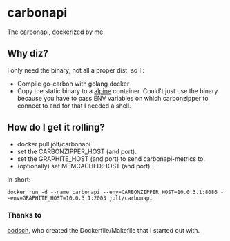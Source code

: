 # carbonapi

The [carbonapi](https://github.com/dgryski/carbonapi), dockerized by [me](https://github.com/joltcan).

## Why diz?

I only need the binary, not all a proper dist, so I :
* Compile go-carbon with golang docker
* Copy the static binary to a [alpine](https://hub.docker.com/_/alpine/) container. Could't just use the binary because you have to pass ENV variables on which carbonzipper to connect to and for that I needed a shell.

## How do I get it rolling?

* docker pull jolt/carbonapi
* set the CARBONZIPPER_HOST (and port).
* set the GRAPHITE_HOST (and port) to send carbonapi-metrics to.
* (optionally) set MEMCACHED:HOST (and port).

In short:
```shell
docker run -d --name carbonapi --env=CARBONZIPPER_HOST=10.0.3.1:8086 --env=GRAPHITE_HOST=10.0.3.1:2003 jolt/carbonapi
```

### Thanks to
[bodsch](https://github.com/bodsch/docker-go-carbon), who created the Dockerfile/Makefile that I started out with.
